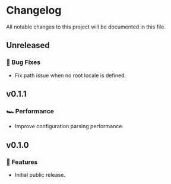 # Changelog

All notable changes to this project will be documented in this file.

## Unreleased

### 🐞 Bug Fixes

- Fix path issue when no root locale is defined.

## v0.1.1

### 🏎 Performance

- Improve configuration parsing performance.

## v0.1.0

### 🚀 Features

- Initial public release.
